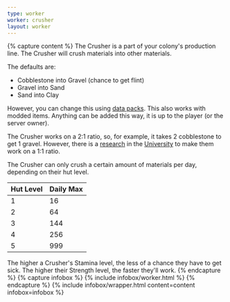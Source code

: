 ```yaml
---
type: worker
worker: crusher
layout: worker
---
```

{% capture content %}
The Crusher is a part of your colony's production line. The Crusher will crush materials into other materials.

The defaults are:
* Cobblestone into Gravel (chance to get flint)
* Gravel into Sand
* Sand into Clay

However, you can change this using [data packs](../../source/tutorials/datapacks). This also works with modded items. Anything can be added this way, it is up to the player (or the server owner).

The Crusher works on a 2:1 ratio, so, for example, it takes 2 cobblestone to get 1 gravel. However, there is a [research](../../source/systems/research) in the [University](../../source/buildings/university) to make them work on a 1:1 ratio.

The Crusher can only crush a certain amount of materials per day, depending on their hut level.

| Hut Level | Daily Max |
| --------- | --------- |
| 1         | 16        |
| 2         | 64        |
| 3         | 144       |
| 4         | 256       |
| 5         | 999       |


The higher a Crusher's Stamina level, the less of a chance they have to get sick. The higher their Strength level, the faster they'll work.
{% endcapture %}
{% capture infobox %}
{% include infobox/worker.html %}
{% endcapture %}
{% include infobox/wrapper.html content=content infobox=infobox %}
